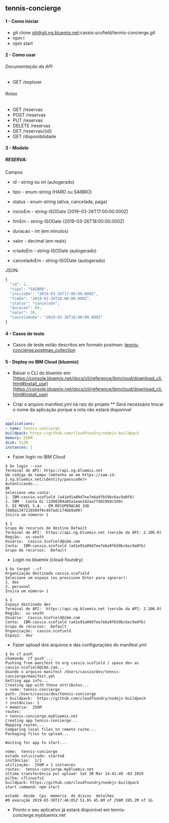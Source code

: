 
## tennis-concierge


#### 1 - Como iniciar

* git clone git@git.ng.bluemix.net:cassio.scofield/tennis-concierge.git
* npm i
* npm start 

#### 2 - Como usar

###### Documentação da API
* GET /explorer

###### Rotas
* GET /reservas
* POST /reservas
* PUT /reservas
* DELETE /reservas
* GET /reservas/{id}
* GET /disponibilidade



#### 3 - Modelo

##### RESERVA:

Campos

* id - string ou int (autogerado)

* tipo - enum-string (HARD ou SAIBRO)

* status - enum-string (ativa, cancelada, paga)

* inicioEm - string-ISODate (2019-03-26T17:00:00.000Z)

* fimEm - string-ISODate (2019-03-26T18:00:00.000Z)

* duracao - int (em minutos)

* valor - decimal (em reais)

* criadoEm - string-ISODate (autogerado)

* canceladoEm - string-ISODate (autogerado)

JSON:
```javascript
{
  "id": 1,
  "tipo": "SAIBRO",
  "inicioEm": "2019-03-26T17:00:00.000Z",
  "fimEm": "2019-03-26T18:00:00.000Z",
  "status": "cancelado",
  "duracao": 60,
  "valor": 30,
  "canceladoEm": "2019-03-26T18:00:00.000Z"
}
```

#### 4 - Casos de teste

* Casos de teste estão descritos em formato postman:
 [tennis-concierge.postman_collection](https://git.ng.bluemix.net/cassio.scofield/tennis-concierge/wikis/uploads/c29cb984e632770e56e89194f096d0bd/tennis-concierge.postman_collection)

#### 5 - Deploy no IBM Cloud (bluemix)

* Baixar o CLI do bluemix em:
[https://console.bluemix.net/docs/cli/reference/ibmcloud/download_cli.html#install_use](https://console.bluemix.net/docs/cli/reference/ibmcloud/download_cli.html#install_use)

* Criar o arquivo manifest.yml na raiz do projeto
** Será necessário trocar o nome da aplicação porque a rota não estará disponível
```yml
---
applications:
- name: tennis-concierge
buildpack: https://github.com/cloudfoundry/nodejs-buildpack
memory: 256M
disk: 512M
instances: 1
```
* Fazer login no IBM Cloud
```script
$ bx login --sso
Terminal de API: https://api.ng.bluemix.net
Um código de tempo (obtenha um em https://iam-id-2.ng.bluemix.net/identity/passcode)>
Autenticando...
OK
Selecione uma conta:
1. IBM-cassio.scofield (a41e91a09d7ee7e6a9fb59bc6ac9a0fb)
2. IBM - Conta Oi (2d98304a85a1eae142aa7f4019b9c5d9)
3. OI MOVEL S.A. - EM RECUPERACAO JUD (b88a1347218504f6c45fadc174bb9a99)
Insira um número> 1

$ 1
Grupo de recursos de destino Default
Terminal de API:  https://api.ng.bluemix.net (versão da API: 2.106.0)
Região:  us-south
Usuário:  Cassio.Scofield@ibm.com
Conta:  IBM-cassio.scofield (a41e91a09d7ee7e6a9fb59bc6ac9a0fb)
Grupo de recursos:  Default
```
* Login no bluemix (cloud-foundry)
```shell
$ bx target --cf
Organização destinada cassio.scofield
Selecione um espaço (ou pressione Enter para ignorar):
1. dev
2. personal
Insira um número> 1

$ 1
Espaço destinado dev
Terminal de API:  https://api.ng.bluemix.net (versão da API: 2.106.0)
Região:  us-south
Usuário:  Cassio.Scofield@ibm.com
Conta:  IBM-cassio.scofield (a41e91a09d7ee7e6a9fb59bc6ac9a0fb)
Grupo de recursos:  Default
Organização:  cassio.scofield
Espaço:  dev
```
* Fazer upload dos arquivos e das configurações do manifest.yml
```shell
$ bx cf push
Chamando 'cf push'...
Pushing from manifest to org cassio.scofield / space dev as cassio.scofield@ibm.com...
Usando o arquivo manifest /Users/cassio/dev/tennis-concierge/manifest.yml
Getting app info...
Creating app with these attributes...
+ nome: tennis-concierge
path: /Users/cassio/dev/tennis-concierge
+ buildpack:  https://github.com/cloudfoundry/nodejs-buildpack
+ instâncias: 1
+ memória:  256M
routes:
+ tennis-concierge.mybluemix.net  
Creating app tennis-concierge...
Mapping routes...
Comparing local files to remote cache...
Packaging files to upload...

Waiting for app to start...

nome:  tennis-concierge
estado solicitado: started
instâncias:  1/1
utilização:  256M x 1 instances
routes:  tennis-concierge.mybluemix.net
última transferência por upload: Sat 30 Mar 14:41:49 -03 2019
pilha: cflinuxfs2
buildpack: https://github.com/cloudfoundry/nodejs-buildpack
start command: npm start

estado  desde  Cpu  memória  de discos  detalhes
#0 execução 2019-03-30T17:46:05Z 51.6% 45.6M of 256M 285.2M of 1G
```

* Pronto o seu aplicativo já estará disponível em tennis-concierge.mybluemix.net